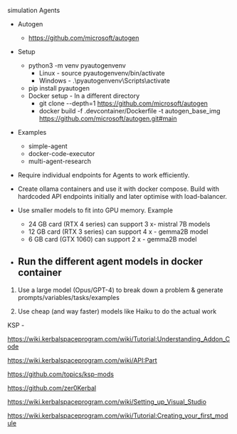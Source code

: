 simulation  Agents

- Autogen 
    - https://github.com/microsoft/autogen

- Setup
    - python3 -m venv pyautogenvenv
        - Linux -  source pyautogenvenv/bin/activate
        - Windows - .\pyautogenvenv\Scripts\activate
    - pip install pyautogen
    - Docker setup - In a different directory
        - git clone --depth=1 https://github.com/microsoft/autogen
        - docker build -f .devcontainer/Dockerfile -t autogen_base_img https://github.com/microsoft/autogen.git#main
    
- Examples
    - simple-agent
    - docker-code-executor
    - multi-agent-research

- Require individual endpoints for Agents to work efficiently.
- Create ollama containers and use it with docker compose. Build with hardcoded API endpoints initially and later optimise with load-balancer.

- Use smaller models to fit into GPU memory. Example 
    - 24 GB card (RTX 4 series) can support 3 x- mistral 7B models
    - 12 GB card (RTX 3 series) can support 4 x - gemma2B model
    - 6 GB card (GTX 1060) can support 2 x - gemma2B model

- Run the different agent models in docker container
    - 



1) Use a large model (Opus/GPT-4) to break down a problem & generate prompts/variables/tasks/examples

2) Use cheap (and way faster) models like Haiku to do the actual work

KSP - 

https://wiki.kerbalspaceprogram.com/wiki/Tutorial:Understanding_Addon_Code

https://wiki.kerbalspaceprogram.com/wiki/API:Part

https://github.com/topics/ksp-mods

https://github.com/zer0Kerbal

https://wiki.kerbalspaceprogram.com/wiki/Setting_up_Visual_Studio

https://wiki.kerbalspaceprogram.com/wiki/Tutorial:Creating_your_first_module